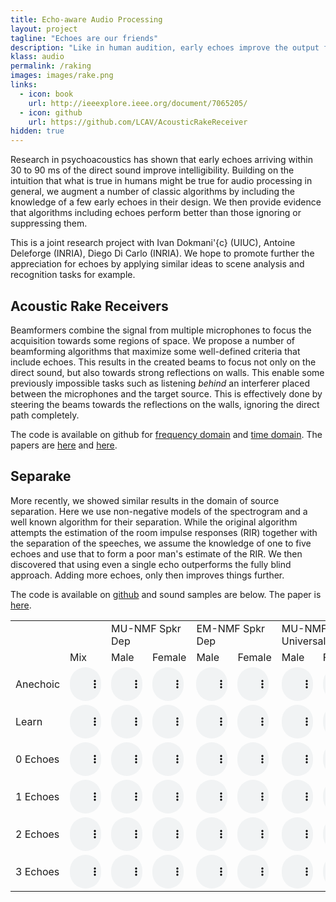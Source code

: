 ```yaml
---
title: Echo-aware Audio Processing
layout: project
tagline: "Echoes are our friends"
description: "Like in human audition, early echoes improve the output from audio processing algorithms."
klass: audio
permalink: /raking
images: images/rake.png
links:
  - icon: book
    url: http://ieeexplore.ieee.org/document/7065205/
  - icon: github
    url: https://github.com/LCAV/AcousticRakeReceiver
hidden: true
---
```


Research in psychoacoustics has shown that early echoes arriving within 30 to
90 ms of the direct sound improve intelligibility. Building on the intuition
that what is true in humans might be true for audio processing in general, we
augment a number of classic algorithms by including the knowledge of a few
early echoes in their design. We then provide evidence that algorithms
including echoes perform better than those ignoring or suppressing them.

This is a joint research project with Ivan Dokmani\'{c} (UIUC), Antoine
Deleforge (INRIA), Diego Di Carlo (INRIA).  We hope to promote further the
appreciation for echoes by applying similar ideas to scene analysis and
recognition tasks for example.

Acoustic Rake Receivers
-----------------------

Beamformers combine the signal from multiple microphones to focus the
acquisition towards some regions of space. We propose a number of beamforming
algorithms that maximize some well-defined criteria that include echoes. This
results in the created beams to focus not only on the direct sound, but also
towards strong reflections on walls.  This enable some previously impossible
tasks such as listening _behind_ an interferer placed between the microphones
and the target source. This is effectively done by steering the beams towards
the reflections on the walls, ignoring the direct path completely.

The code is available on github for [frequency
domain](https://github.com/LCAV/AcousticRakeReceiver) and [time
domain](https://github.com/LCAV/TimeDomainAcousticRakeReceiver).  The papers
are [here](http://ieeexplore.ieee.org/document/7065205/) and
[here](https://github.com/LCAV/TimeDomainAcousticRakeReceiver).

Separake
--------

More recently, we showed similar results in the domain of
source separation.  Here we use non-negative models of the spectrogram and a
well known algorithm for their separation. While the original algorithm
attempts the estimation of the room impulse responses (RIR) together with
the separation of the speeches, we assume the knowledge of one to five
echoes and use that to form a poor man's estimate of the RIR. We then
discovered that using even a single  echo outperforms the fully blind
approach. Adding more echoes, only then improves things further.

The code is available on [github](https://github.com/fakufaku/separake) and
sound samples are below. The paper is [here](https://arxiv.org/abs/1711.06805).

<style type="text/css">
audio {
  width: 50px;
}
</style>

<table>
  <tr>
  <td colspan="2"></td>
  <td colspan="2">MU-NMF Spkr Dep</td>
  <td colspan="2">EM-NMF Spkr Dep</td>
  <td colspan="2">MU-NMF Universal</td>
  </tr>

  <tr>
  <td></td>
  <td>Mix</td>
  <td>Male</td>
  <td>Female</td>
  <td>Male</td>
  <td>Female</td>
  <td>Male</td>
  <td>Female</td>
  </tr>

  <tr>
  <td>Anechoic</td>

  <td><audio controls="controls" type="audio/wav" src="/assets/icassp2018/samples/separake_anechoic_mu_spkr_mix_fq_sample3_fq_sample2.wav"><a>play</a></audio></td>

  <td><audio controls="controls" type="audio/wav" src="/assets/icassp2018/samples/separake_anechoic_mu_spkr_sep_fq_sample2.wav"><a>play</a></audio></td>
  <td><audio controls="controls" type="audio/wav" src="/assets/icassp2018/samples/separake_anechoic_mu_spkr_sep_fq_sample3.wav"><a>play</a></audio></td>

  <td><audio controls="controls" type="audio/wav" src="/assets/icassp2018/samples/separake_anechoic_em_spkr_sep_fq_sample2.wav"><a>play</a></audio></td>
  <td><audio controls="controls" type="audio/wav" src="/assets/icassp2018/samples/separake_anechoic_em_spkr_sep_fq_sample3.wav"><a>play</a></audio></td>

  <td><audio controls="controls" type="audio/wav" src="/assets/icassp2018/samples/separake_anechoic_mu_univ_sep_fq_sample2.wav"><a>play</a></audio></td>
  <td><audio controls="controls" type="audio/wav" src="/assets/icassp2018/samples/separake_anechoic_mu_univ_sep_fq_sample3.wav"><a>play</a></audio></td>
  </tr>

  <tr>
  <td>Learn</td>

  <td><audio controls="controls" type="audio/wav" src="/assets/icassp2018/samples/separake_learn_mu_spkr_mix_fq_sample3_fq_sample2.wav"><a>play</a></audio></td>

  <td><audio controls="controls" type="audio/wav" src="/assets/icassp2018/samples/separake_learn_mu_spkr_sep_fq_sample2.wav"><a>play</a></audio></td>
  <td><audio controls="controls" type="audio/wav" src="/assets/icassp2018/samples/separake_learn_mu_spkr_sep_fq_sample3.wav"><a>play</a></audio></td>

  <td><audio controls="controls" type="audio/wav" src="/assets/icassp2018/samples/separake_learn_em_spkr_sep_fq_sample2.wav"><a>play</a></audio></td>
  <td><audio controls="controls" type="audio/wav" src="/assets/icassp2018/samples/separake_learn_em_spkr_sep_fq_sample3.wav"><a>play</a></audio></td>

  <td><audio controls="controls" type="audio/wav" src="/assets/icassp2018/samples/separake_learn_mu_univ_sep_fq_sample2.wav"><a>play</a></audio></td>
  <td><audio controls="controls" type="audio/wav" src="/assets/icassp2018/samples/separake_learn_mu_univ_sep_fq_sample3.wav"><a>play</a></audio></td>
  </tr>
  
  <tr>
  <td>0 Echoes</td>
  <td><audio controls="controls" type="audio/wav" src="/assets/icassp2018/samples/separake_learn_mu_spkr_mix_fq_sample3_fq_sample2.wav"><a>play</a></audio></td>

  <td><audio controls="controls" type="audio/wav" src="/assets/icassp2018/samples/separake_0echoes_mu_spkr_sep_fq_sample2.wav"><a>play</a></audio></td>
  <td><audio controls="controls" type="audio/wav" src="/assets/icassp2018/samples/separake_0echoes_mu_spkr_sep_fq_sample3.wav"><a>play</a></audio></td>

  <td><audio controls="controls" type="audio/wav" src="/assets/icassp2018/samples/separake_0echoes_em_spkr_sep_fq_sample2.wav"><a>play</a></audio></td>
  <td><audio controls="controls" type="audio/wav" src="/assets/icassp2018/samples/separake_0echoes_em_spkr_sep_fq_sample3.wav"><a>play</a></audio></td>

  <td><audio controls="controls" type="audio/wav" src="/assets/icassp2018/samples/separake_0echoes_mu_univ_sep_fq_sample2.wav"><a>play</a></audio></td>
  <td><audio controls="controls" type="audio/wav" src="/assets/icassp2018/samples/separake_0echoes_mu_univ_sep_fq_sample3.wav"><a>play</a></audio></td>
  </tr>
  
  <tr>
  <td>1 Echoes</td>
  <td><audio controls="controls" type="audio/wav" src="/assets/icassp2018/samples/separake_learn_mu_spkr_mix_fq_sample3_fq_sample2.wav"><a>play</a></audio></td>

  <td><audio controls="controls" type="audio/wav" src="/assets/icassp2018/samples/separake_1echoes_mu_spkr_sep_fq_sample2.wav"><a>play</a></audio></td>
  <td><audio controls="controls" type="audio/wav" src="/assets/icassp2018/samples/separake_1echoes_mu_spkr_sep_fq_sample3.wav"><a>play</a></audio></td>

  <td><audio controls="controls" type="audio/wav" src="/assets/icassp2018/samples/separake_1echoes_em_spkr_sep_fq_sample2.wav"><a>play</a></audio></td>
  <td><audio controls="controls" type="audio/wav" src="/assets/icassp2018/samples/separake_1echoes_em_spkr_sep_fq_sample3.wav"><a>play</a></audio></td>

  <td><audio controls="controls" type="audio/wav" src="/assets/icassp2018/samples/separake_1echoes_mu_univ_sep_fq_sample2.wav"><a>play</a></audio></td>
  <td><audio controls="controls" type="audio/wav" src="/assets/icassp2018/samples/separake_1echoes_mu_univ_sep_fq_sample3.wav"><a>play</a></audio></td>
  </tr>

  <tr>
  <td>2 Echoes</td>
  <td><audio controls="controls" type="audio/wav" src="/assets/icassp2018/samples/separake_anechoic_em_spkr_mix_fq_sample3_fq_sample2.wav"><a>play</a></audio></td>

  <td><audio controls="controls" type="audio/wav" src="/assets/icassp2018/samples/separake_2echoes_mu_spkr_sep_fq_sample2.wav"><a>play</a></audio></td>
  <td><audio controls="controls" type="audio/wav" src="/assets/icassp2018/samples/separake_2echoes_mu_spkr_sep_fq_sample3.wav"><a>play</a></audio></td>

  <td><audio controls="controls" type="audio/wav" src="/assets/icassp2018/samples/separake_2echoes_em_spkr_sep_fq_sample2.wav"><a>play</a></audio></td>
  <td><audio controls="controls" type="audio/wav" src="/assets/icassp2018/samples/separake_2echoes_em_spkr_sep_fq_sample3.wav"><a>play</a></audio></td>

  <td><audio controls="controls" type="audio/wav" src="/assets/icassp2018/samples/separake_2echoes_mu_univ_sep_fq_sample2.wav"><a>play</a></audio></td>
  <td><audio controls="controls" type="audio/wav" src="/assets/icassp2018/samples/separake_2echoes_mu_univ_sep_fq_sample3.wav"><a>play</a></audio></td>
  </tr>

  <tr>
  <td>3 Echoes</td>
  <td><audio controls="controls" type="audio/wav" src="/assets/icassp2018/samples/separake_learn_mu_univ_mix_fq_sample3_fq_sample2.wav"><a>play</a></audio></td>

  <td><audio controls="controls" type="audio/wav" src="/assets/icassp2018/samples/separake_3echoes_mu_spkr_sep_fq_sample2.wav"><a>play</a></audio></td>
  <td><audio controls="controls" type="audio/wav" src="/assets/icassp2018/samples/separake_3echoes_mu_spkr_sep_fq_sample3.wav"><a>play</a></audio></td>

  <td><audio controls="controls" type="audio/wav" src="/assets/icassp2018/samples/separake_3echoes_em_spkr_sep_fq_sample2.wav"><a>play</a></audio></td>
  <td><audio controls="controls" type="audio/wav" src="/assets/icassp2018/samples/separake_3echoes_em_spkr_sep_fq_sample3.wav"><a>play</a></audio></td>

  <td><audio controls="controls" type="audio/wav" src="/assets/icassp2018/samples/separake_3echoes_mu_univ_sep_fq_sample2.wav"><a>play</a></audio></td>
  <td><audio controls="controls" type="audio/wav" src="/assets/icassp2018/samples/separake_3echoes_mu_univ_sep_fq_sample3.wav"><a>play</a></audio></td>
  </tr>
</table>
